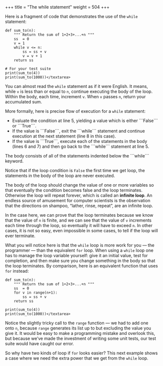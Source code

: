 +++
title = "The while statement"
weight = 504
+++

Here is a fragment of code that demonstrates the use of the ```while``` statement:

```
def sum_to(n):
    """ Return the sum of 1+2+3+...+n """
    ss  = 0
    v = 1
    while v <= n:
        ss = ss + v
        v = v + 1
    return ss

# For your test suite
print(sum_to(4))
print(sum_to(1000))</textarea>
```


You can almost read the ```while``` statement as if it were English. It means,
while ```v``` is less than or equal to ```n```, continue executing the body of the loop. Within
the body, each time, increment ```v```. When ```v``` passes ```n```, return your accumulated sum.

More formally, here is precise flow of execution for a ```while``` statement:

<ul class="simple">
<li>Evaluate the condition at line 5, yielding a value which is either ```False``` or ```True```.</li>
<li>If the value is ```False```, exit the ```while``` statement and continue
execution at the next statement (line 8 in this case).</li>
<li>If the value is ```True```, execute each of the statements in the body (lines 6 and 7) and
then go back to the ```while``` statement at line 5.</li>
</ul>
The body consists of all of the statements indented below the ```while``` keyword.

Notice that if the loop condition is ```False``` the first time we get
loop, the statements in the body of the loop are never executed.

The body of the loop should change the value of one or more variables so that
eventually the condition becomes false and the loop terminates. Otherwise the
loop will repeat forever, which is called an **infinite loop**. An endless
source of amusement for computer scientists is the observation that the
directions on shampoo, &#8220;lather, rinse, repeat&#8221;, are an infinite loop.

In the case here, we can prove that the loop terminates because we
know that the value of ```n``` is finite, and we can see that the value of ```v```
increments each time through the loop, so eventually it will have to exceed ```n```. In
other cases, it is not so easy, even impossible in some cases,
to tell if the loop will ever terminate.

What you will notice here is that the ```while``` loop is more work for
you &#8212; the programmer &#8212; than the equivalent ```for``` loop.  When using a ```while```
loop one has to manage the loop variable yourself: give it an initial value, test
for completion, and then make sure you change something in the body so that the loop
terminates.  By comparison, here is an equivalent function that uses ```for``` instead:

```
def sum_to(n):
    """ Return the sum of 1+2+3+...+n """
    ss  = 0
    for v in range(n+1):
        ss = ss + v
    return ss

print(sum_to(4))
print(sum_to(1000))</textarea>
```

Notice the slightly tricky call to the ```range``` function &#8212; we had to add one onto ```n```,
because ```range``` generates its list up to but excluding the value you give it.
It would be easy to make a programming mistake and overlook this, but because we&#8217;ve
made the investment of writing some unit tests, our test suite would have caught our error.

So why have two kinds of loop if ```for``` looks easier?  This next example shows a case where
we need the extra power that we get from the ```while``` loop.

